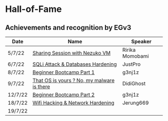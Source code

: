 # Hall-of-Fame
## Achievements and recognition by EGv3 

| Date | Name | Speaker |
|--|--|--|
| 5/7/22 | [Sharing Session with Nezuko VM](https://youtu.be/2KJQKQO4eRU) | Ririka Momobami |
| 6/7/22 | [SQLi Attack & Databases Hardening](https://youtu.be/Tb7dwUvhl0M) | JustPro |
| 8/7/22 | [Beginner Bootcamp Part 1](https://drive.google.com/drive/u/1/folders/1oE2GLFAivcl1qRvljnsLzoDgDxVTjsKy) | g3nj1z |
| 9/7/22 | [That OS is yours ? No, my malware is there](https://youtu.be/yIqoxIHmCl8) | DidiGhost |
| 12/7/22 | [Beginner Bootcamp Part 2]() | g3nj1z |
| 18/7/22 | [Wifi Hacking & Network Hardening](https://youtu.be/NXvGttrYp-E) | Jerung669 |
| 19/7/22 | []() |
